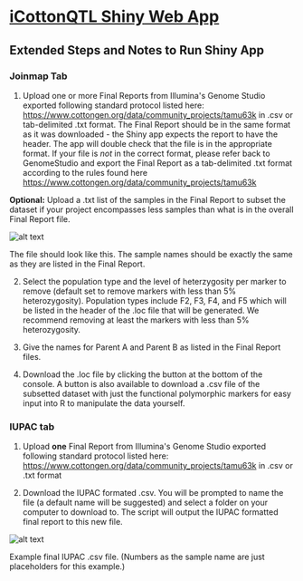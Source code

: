# [iCottonQTL Shiny Web App](https://gbru-ars.shinyapps.io/iCottonQTL/)

## Extended Steps and Notes to Run Shiny App


### Joinmap Tab


1. Upload one or more Final Reports from Illumina's Genome Studio exported following standard protocol listed here: https://www.cottongen.org/data/community_projects/tamu63k in .csv or tab-delimited .txt format.  The Final Report should be in the same format as it was downloaded - the Shiny app expects the report to have the header.  The app will double check that the file is in the appropriate format.  If your file is *not* in the correct format, please refer back to GenomeStudio and export the Final Report as a tab-delimited .txt format according to the rules found here https://www.cottongen.org/data/community_projects/tamu63k
            
**Optional:** Upload a .txt list of the samples in the Final Report to subset the dataset if your project encompasses less samples than what is in the overall Final Report file.

![alt text](https://github.com/ahulsekemp/Cotton_CottonLeafCurlVirus_QTLmapping/blob/main/FindF2/F2Picture1.png?raw=true)
            
The file should look like this.  The sample names should be exactly the same as they are listed in the Final Report.
            
2. Select the population type and the level of heterzygosity per marker to remove (default set to remove markers with less than 5% heterozygosity).  Population types include F2, F3, F4, and F5 which will be listed in the header of the .loc file that will be generated.  We recommend removing at least the markers with less than 5% heterozygosity.  

3. Give the names for Parent A and Parent B as listed in the Final Report files.

4.  Download the .loc file by clicking the button at the bottom of the console.  A button is also available to download a .csv file of the subsetted dataset with just the functional polymorphic markers for easy input into R to manipulate the data yourself.


### IUPAC tab

1. Upload **one** Final Report from Illumina's Genome Studio exported following standard protocol listed here: https://www.cottongen.org/data/community_projects/tamu63k in .csv or .txt format

2.  Download the IUPAC formated .csv.  You will be prompted to name the file (a default name will be suggested) and select a folder on your computer to download to.  The script will output the IUPAC formatted final report to this new file.

![alt text](https://github.com/ahulsekemp/Cotton_CottonLeafCurlVirus_QTLmapping/blob/main/IUPACFormat/IUPicture4.png?raw=true)
 
 
Example final IUPAC .csv file.  (Numbers as the sample name are just placeholders for this example.)


